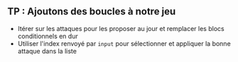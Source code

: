 ## TP : Ajoutons des boucles à notre jeu

* Itérer sur les attaques pour les proposer au jour et remplacer les blocs conditionnels en dur
* Utiliser l'index renvoyé par `input` pour sélectionner et appliquer la bonne attaque dans la liste
